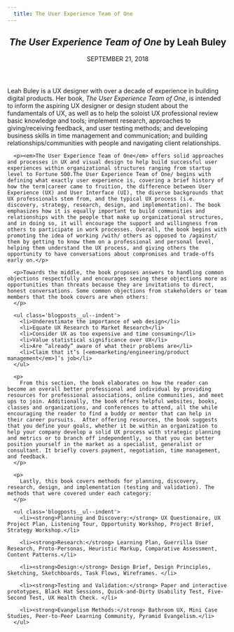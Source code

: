 ```yaml
---
  title: The User Experience Team of One
---
```


<main class='blogposts__container'>
    <header>
        <h2><em>The User Experience Team of One</em> by Leah Buley</h2>
        <time datetime="2018-11-21">SEPTEMBER 21, 2018</time>
    </header>
      <p>Leah Buley is a UX designer with over a decade of experience in building digital products. Her book, <em>The User Experience Team of One</em>, is intended to inform the aspiring UX designer or design student about the fundamentals of UX, as well as to help the soloist UX professional review basic knowledge and tools; implement research, approaches to giving/receiving feedback, and user testing methods; and developing business skills in time management and communication; and building relationships/communities with people and navigating client relationships.</p>

      <p><em>The User Experience Team of One</em> offers solid approaches and processes in UX and visual design to help build successful user experiences within organizational structures ranging from startup level to Fortune 500.The User Experience Team of One/ begins with defining what exactly user experience is, covering a brief history of how the term|career came to fruition, the difference between User Experience (UX) and User Interface (UI), the diverse backgrounds that UX professionals stem from, and the typical UX process (i.e. discovery, strategy, research, design, and implementation). The book emphasizes how it is equally important to build communities and relationships with the people that make up organizational structures, and in doing so, it will encourage the support and willingness from others to participate in work processes. Overall, the book begins with promoting the idea of working /with/ others as opposed to /against/ them by getting to know them on a professional and personal level, helping them understand the UX process, and giving others the opportunity to have conversations about compromises and trade-offs early on.</p>

      <p>Towards the middle, the book proposes answers to handling common objections respectfully and encourages seeing these objections more as opportunities than threats because they are invitations to direct, honest conversations. Some common objections from stakeholders or team members that the book covers are when others:
      </p>

      <ul class='blogposts__ul--indent'>
        <li>Underestimate the importance of web design</li>
        <li>Equate UX Research to Market Research</li>
        <li>Consider UX as too expensive and time consuming</li>
        <li>Value statistical significance over UX</li>
        <li>Are “already” aware of what their problems are</li>
        <li>Claim that it’s [<em>marketing/engineering/product management</em>]’s job</li>
      </ul>

      <p>
        From this section, the book elaborates on how the reader can become an overall better professional and individual by providing resources for professional associations, online communities, and meet ups to join. Additionally, the book offers helpful websites, books, classes and organizations, and conferences to attend, all the while encouraging the reader to find a buddy or mentor that can help in their career pursuits.  After offering resources, the book suggests that you define your goals, whether it be within an organization to help your company develop a solid UX process with strategic planning and metrics or to branch off independently, so that you can better position yourself in the market as a specialist, generalist or consultant. It briefly covers payment, negotiation, time management, and feedback.
      </p>

      <p>
        Lastly, this book covers methods for planning, discovery, research, design, and implementation (testing and validation). The methods that were covered under each category:
      </p>

      <ul class='blogposts__ul--indent'>
        <li><strong>Planning and Discovery:</strong> UX Questionaire, UX Project Plan, Listening Tour, Opportunity Workshop, Project Brief, Strategy Workshop.</li>

        <li><strong>Research:</strong> Learning Plan, Guerrilla User Research, Proto-Personas, Heuristic Markup, Comparative Assessment, Content Patterns.</li>

        <li><strong>Design:</strong> Design Brief, Design Principles, Sketching, Sketchboards, Task Flows, Wireframes. </li>

        <li><strong>Testing and Validation:</strong> Paper and interactive prototypes, Black Hat Sessions, Quick-and-Dirty Usability Test, Five-Second Test, UX Health Check. </li>

        <li><strong>Evangelism Methods:</strong> Bathroom UX, Mini Case Studies, Peer-to-Peer Learning Community, Pyramid Evangelism.</li>
      </ul>
  </main>
